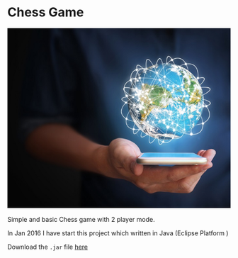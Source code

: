 # Chess Game


![Screenshot](shutterstock_304659113tech.jpg?raw=true)


Simple and basic Chess game with 2 player mode. <br>

In Jan 2016 I have start this project which written in Java (Eclipse Platform )


Download the `.jar` file [here](chess.jar?raw=true)
